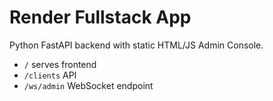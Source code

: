# Render Fullstack App

Python FastAPI backend with static HTML/JS Admin Console.

- `/` serves frontend
- `/clients` API
- `/ws/admin` WebSocket endpoint

